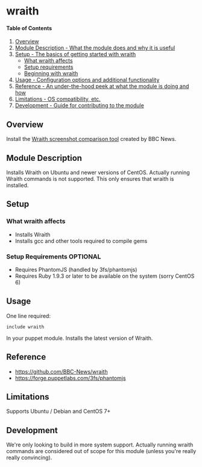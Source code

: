 # wraith

#### Table of Contents

1. [Overview](#overview)
2. [Module Description - What the module does and why it is useful](#module-description)
3. [Setup - The basics of getting started with wraith](#setup)
    * [What wraith affects](#what-wraith-affects)
    * [Setup requirements](#setup-requirements)
    * [Beginning with wraith](#beginning-with-wraith)
4. [Usage - Configuration options and additional functionality](#usage)
5. [Reference - An under-the-hood peek at what the module is doing and how](#reference)
5. [Limitations - OS compatibility, etc.](#limitations)
6. [Development - Guide for contributing to the module](#development)

## Overview

Install the [Wraith screenshot comparison tool](https://github.com/BBC-News/wraith) created by BBC News.

## Module Description

Installs Wraith on Ubuntu and newer versions of CentOS. Actually running Wraith commands is not supported. This only ensures that wraith is installed.

## Setup

### What wraith affects

* Installs Wraith
* Installs gcc and other tools required to compile gems

### Setup Requirements **OPTIONAL**

* Requires PhantomJS (handled by 3fs/phantomjs)
* Requires Ruby 1.9.3 or later to be available on the system (sorry CentOS 6)

## Usage

One line required:

````puppet
include wraith
````

In your puppet module. Installs the latest version of Wraith.

## Reference

* https://github.com/BBC-News/wraith
* https://forge.puppetlabs.com/3fs/phantomjs

## Limitations

Supports Ubuntu / Debian and CentOS 7+

## Development

We're only looking to build in more system support. Actually running wraith commands are considered out of scope for this module (unless you're really really convincing).
